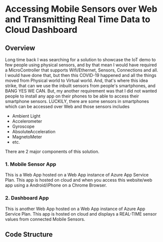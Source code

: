 # Accessing Mobile Sensors over Web and Transmitting Real Time Data to Cloud Dashboard

## Overview

Long time back I was searching for a solution to showcase the IoT demo to few people using physical sensors, and by that mean I would have required a MicroController that supports Wifi/Ethernet, Sensors, Connections and all. I would have done that, but then this COVID-19 happened and all the things moved from Physical world to Virtual world. And, that's where this idea strike, that can we use the inbuilt sensors from people's smartphones, and BANG YES WE CAN. But, my another requirement was that I did not wanted people to install any app on their phones to be able to access their smartphone sensors. LUCKILY, there are some sensors in smartphones which can be accessed over Web and those sensors includes

- Ambient Light
- Accelerometer
- Gyroscope
- AbsoluteAcceleration
- MagnetoMeter
- etc.

There are 2 major components of this solution.

### 1. **Mobile Sensor App**

This is a Web App hosted on a Web App instance of Azure App Service Plan. This app is hosted on cloud and when you access this website/web app using a Android/iPhone on a Chrome Browser.

### 2. **Dashboard App**

This is another Web App hosted on a Web App instance of Azure App Service Plan. This app is hosted on cloud and displays a REAL-TIME sensor values from connected Mobile Sensors.

## Code Structure
